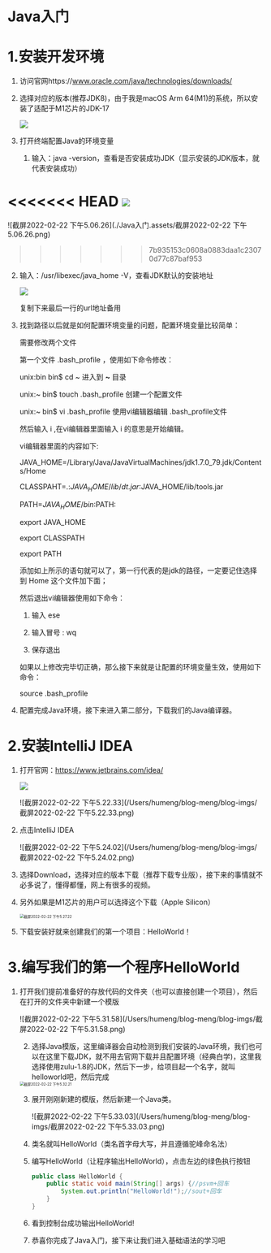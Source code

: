 # Java入门

# 1.安装开发环境



1. 访问官网https://www.oracle.com/java/technologies/downloads/

2. 选择对应的版本(推荐JDK8)，由于我是macOS Arm 64(M1)的系统，所以安装了适配于M1芯片的JDK-17

   ![](https://gitee.com/xiaohugitee/tuchuang/raw/master/202203012043222.png)

3. 打开终端配置Java的环境变量

   1. 输入：java -version，查看是否安装成功JDK（显示安装的JDK版本，就代表安装成功）

<<<<<<< HEAD
      ![](https://gitee.com/xiaohugitee/tuchuang/raw/master/202203012057058.png)
=======
   ![截屏2022-02-22 下午5.06.26](./Java入门.assets/截屏2022-02-22 下午5.06.26.png)
>>>>>>> 7b935153c0608a0883daa1c23070d77c87baf953

   2. 输入：/usr/libexec/java_home -V，查看JDK默认的安装地址

      ![](https://gitee.com/xiaohugitee/tuchuang/raw/master/202203012051358.png)

      

      复制下来最后一行的url地址备用

   3. 找到路径以后就是如何配置环境变量的问题，配置环境变量比较简单：

      需要修改两个文件

      第一个文件  .bash_profile ，使用如下命令修改：

      unix:bin bin$ cd ~ 进入到 **~** 目录

      unix:~ bin$ touch .bash_profile  创建一个配置文件

      unix:~ bin$ vi .bash_profile 使用vi编辑器编辑 .bash_profile文件

      然后输入  i  ,在vi编辑器里面输入 i  的意思是开始编辑。

      vi编辑器里面的内容如下:

       

      JAVA_HOME=/Library/Java/JavaVirtualMachines/jdk1.7.0_79.jdk/Contents/Home

      CLASSPAHT=.:$JAVA_HOME/lib/dt.jar:$JAVA_HOME/lib/tools.jar

      PATH=$JAVA_HOME/bin:$PATH:

      export JAVA_HOME

      export CLASSPATH

      export PATH

       

      添加如上所示的语句就可以了，第一行代表的是jdk的路径，一定要记住选择到 Home 这个文件加下面；

      然后退出vi编辑器使用如下命令：

      1. 输入 ese 

      2. 输入冒号 : wq

      3. 保存退出 

      如果以上修改完毕切正确，那么接下来就是让配置的环境变量生效，使用如下命令：

      source .bash_profile 

4. 配置完成Java环境，接下来进入第二部分，下载我们的Java编译器。



# 2.安装IntelliJ IDEA

1. 打开官网：https://www.jetbrains.com/idea/

   ![](https://gitee.com/xiaohugitee/tuchuang/raw/master/202203012100364.png)

   ![截屏2022-02-22 下午5.22.33](/Users/humeng/blog-meng/blog-imgs/截屏2022-02-22 下午5.22.33.png)

2. 点击IntelliJ IDEA

   ![截屏2022-02-22 下午5.24.02](/Users/humeng/blog-meng/blog-imgs/截屏2022-02-22 下午5.24.02.png)

3. 选择Download，选择对应的版本下载（推荐下载专业版），接下来的事情就不必多说了，懂得都懂，网上有很多的视频。

4. 另外如果是M1芯片的用户可以选择这个下载（Apple Silicon）

   <img src="/Users/humeng/blog-meng/blog-imgs/截屏2022-02-22 下午5.27.22.png" alt="截屏2022-02-22 下午5.27.22" style="zoom:50%;" />

5. 下载安装好就来创建我们的第一个项目：HelloWorld！



# 3.编写我们的第一个程序HelloWorld

1. 打开我们提前准备好的存放代码的文件夹（也可以直接创建一个项目），然后在打开的文件夹中新建一个模版

   ![截屏2022-02-22 下午5.31.58](/Users/humeng/blog-meng/blog-imgs/截屏2022-02-22 下午5.31.58.png)

   2. 选择Java模版，这里编译器会自动检测到我们安装的Java环境，我们也可以在这里下载JDK，就不用去官网下载并且配置环境（经典白学)，这里我选择使用zulu-1.8的JDK，然后下一步，给项目起一个名字，就叫helloworld吧，然后完成

   <img src="/Users/humeng/blog-meng/blog-imgs/截屏2022-02-22 下午5.32.21.png" alt="截屏2022-02-22 下午5.32.21" style="zoom:50%;" />

   3. 展开刚刚新建的模版，然后新建一个Java类。

      ![截屏2022-02-22 下午5.33.03](/Users/humeng/blog-meng/blog-imgs/截屏2022-02-22 下午5.33.03.png)

   4. 类名就叫HelloWorld（类名首字母大写，并且遵循驼峰命名法）

   5. 编写HelloWorld（让程序输出HelloWorld），点击左边的绿色执行按钮

      ```java
      public class HelloWorld {
          public static void main(String[] args) {//psvm+回车
              System.out.println("HelloWorld!");//sout+回车
          }
      }
      
      ```

   6. 看到控制台成功输出HelloWorld!

   7. 恭喜你完成了Java入门，接下来让我们进入基础语法的学习吧

   

   

   

